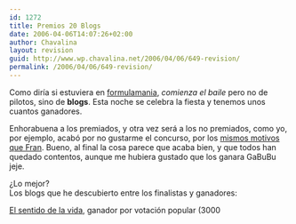 ```yaml
---
id: 1272
title: Premios 20 Blogs
date: 2006-04-06T14:07:26+02:00
author: Chavalina
layout: revision
guid: http://www.wp.chavalina.net/2006/04/06/649-revision/
permalink: /2006/04/06/649-revision/
---
```

Como dir&iacute;a si estuviera en <a href="http://formulamania.com/news/index.php" target="_blank">formulamania</a>, _comienza el baile_ pero no de pilotos, sino de **blogs**. Esta noche se celebra la fiesta y tenemos unos cuantos ganadores. 

Enhorabuena a los premiados, y otra vez será a los no premiados, como yo, por ejemplo, acab&oacute; por no gustarme el concurso, por los <a href="http://www.domestikalien.com/2005/06/06/20-blogs/" target="_blank">mismos motivos que Fran</a>. Bueno, al final la cosa parece que acaba bien, y que todos han quedado contentos, aunque me hubiera gustado que los ganara GaBuBu jeje.

&iquest;Lo mejor?  
Los blogs que he descubierto entre los finalistas y ganadores:

<a href="http://www.elsentidodelavida.net/" target="_blank">El sentido de la vida</a>, ganador por votaci&oacute;n popular (3000